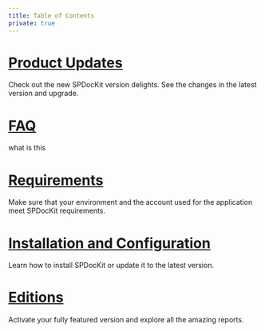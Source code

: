 ```yaml
---
title: Table of Contents
private: true
---
```


# [Product Updates](product-updates.md)
Check out the new SPDocKit version delights. See the changes in the latest version and upgrade. 
# [FAQ](faq.md)
what is this
# [Requirements](requirements.md)
Make sure that your environment and the account used for the application meet SPDocKit requirements. 
# [Installation and Configuration](installation-configuration.md)
Learn how to install SPDocKit or update it to the latest version. 
# [Editions](editions.md)
Activate your fully featured version and explore all the amazing reports. 
